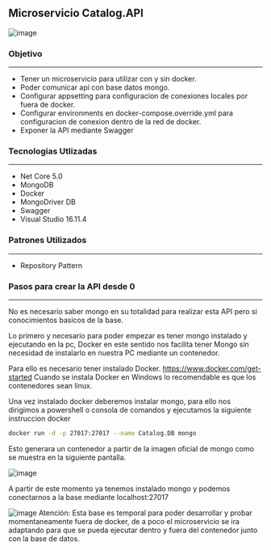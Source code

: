 ## Microservicio Catalog.API
![image](https://user-images.githubusercontent.com/11778651/137434677-7aaa8744-a9b9-43d0-b5b5-7038f0211ac3.png)

### Objetivo
---
- Tener un microservicio para utilizar con y sin docker.
- Poder comunicar api con base datos mongo.
- Configurar appsetting para configuracion de conexiones locales por fuera de docker.
- Configurar environments en docker-compose.override.yml para configuracion de conexion dentro de la red de docker.
- Exponer la API mediante Swagger

### Tecnologias Utlizadas
---
- Net Core 5.0
- MongoDB
- Docker
- MongoDriver DB
- Swagger
- Visual Studio 16.11.4

### Patrones Utilizados
---
- Repository Pattern

### Pasos para crear la API desde 0
---
No es necesario saber mongo en su totalidad para realizar esta API pero si conocimientos basicos de la base.

Lo primero y necesario para poder empezar es tener mongo instalado y ejecutando en la pc, Docker en este sentido nos facilita tener Mongo sin necesidad de instalarlo en nuestra PC
mediante un contenedor.   
   
Para ello es necesario tener instalado Docker. https://www.docker.com/get-started
Cuando se instala Docker en Windows lo recomendable es que los contenedores sean linux.

Una vez instalado docker deberemos instalar mongo, para ello nos dirigimos a powershell o consola de comandos y ejecutamos la siguiente instruccion docker   
```bash
docker run -d -p 27017:27017 --name Catalog.DB mongo
```

Esto generara un contenedor a partir de la imagen oficial de mongo como se muestra en la siguiente pantalla.

![image](https://user-images.githubusercontent.com/11778651/137431733-ac2b8a85-0a46-4287-abe3-76fe0e36cbed.png)

A partir de este momento ya tenemos instalado mongo y podemos conectarnos a la base mediante localhost:27017    

![image](https://user-images.githubusercontent.com/11778651/137432285-46d3b7b3-a6a4-4370-ac7d-af7450c5fc47.png) Atención: Esta base es temporal para poder desarrollar 
y probar momentaneamente fuera de docker, de a poco el microservicio se ira adaptando para que se pueda ejecutar dentro y fuera del contenedor junto con la base de datos.
